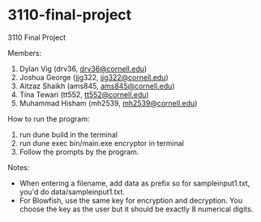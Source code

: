 # 3110-final-project
3110 Final Project

Members:
1. Dylan Vig (drv36, drv36@cornell.edu)
2. Joshua George (jjg322, jjg322@cornell.edu)
3. Aitzaz Shaikh (ams845, ams845@cornell.edu)
4. Tina Tewari (tt552, tt552@cornell.edu)
5. Muhammad Hisham (mh2539, mh2539@cornell.edu)


How to run the program:
1) run dune build in the terminal
2) run dune exec bin/main.exe encryptor in terminal
3) Follow the prompts by the program. 

Notes:
- When entering a filename, add data as prefix so for sampleinput1.txt, you'd do data/sampleinput1.txt.
- For Blowfish, use the same key for encryption and decryption. You choose the key as the user but it should be
exactly 8 numerical digits.
